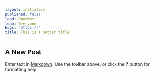```yaml
---
layout: initiative
published: false
lead: OpenMatt
team: Everyone
bugs: "https://"
title: This is a better title
---
```


## A New Post

Enter text in [Markdown](http://daringfireball.net/projects/markdown/). Use the toolbar above, or click the **?** button for formatting help.